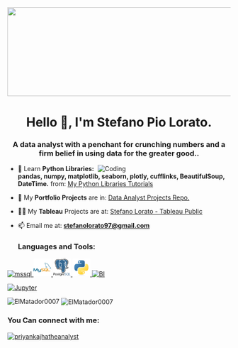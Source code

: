 <img src="https://drive.google.com/uc?export=view&id=1CAMDliFVQ_wKYQFen1ZLJziImIPnXcmY" width="840" height="200" allow="autoplay">
<h1 align="center">Hello 👋, I'm Stefano Pio Lorato.</h1>
<h3 align="center">
A data analyst with a penchant for crunching numbers and a firm belief in using data for the greater good..</h3>
<img align="right" alt="Coding" width="300" src="https://cdn.dribbble.com/users/2646423/screenshots/5507196/computer.gif">

- 🔭 Learn **Python Libraries: pandas, numpy, matplotlib, seaborn, plotly, cufflinks, BeautifulSoup, DateTime.** from: [My Python Libraries Tutorials](https://github.com/Elmatador0007/Python-Libraries)

- 🌱 My **Portfolio Projects** are in: [Data Analyst Projects Repo.](https://github.com/Elmatador0007/Portfolio-Project)

- 👨‍💻 My **Tableau** Projects are at: [Stefano Lorato - Tableau Public](https://public.tableau.com/app/profile/stefano.lorato/vizzes)

- 📫 Email me at: **stefanolorato97@gmail.com**


   <h3 align="left">Languages and Tools:</h3>
<a href="https://www.microsoft.com/en-us/sql-server" target="_blank"> <img src="https://www.svgrepo.com/show/303229/microsoft-sql-server-logo.svg" alt="mssql" width="40" height="40"/> </a> <a href="https://www.mysql.com/" target="_blank"> <img src="https://raw.githubusercontent.com/devicons/devicon/master/icons/mysql/mysql-original-wordmark.svg" alt="mysql" width="40" height="40"/>  </a> <a href="https://www.postgresql.org" target="_blank"> <img src="https://raw.githubusercontent.com/devicons/devicon/master/icons/postgresql/postgresql-original-wordmark.svg" alt="postgresql" width="40" height="40"/> </a> <a href="https://www.python.org" target="_blank"> <img src="https://raw.githubusercontent.com/devicons/devicon/master/icons/python/python-original.svg" alt="python" width="40" height="40"/> </a> <a href="https://powerbi.microsoft.com" target="_blank"> <img src="https://www.vectorlogo.zone/logos/microsoft_powerbi/microsoft_powerbi-ar21.svg" alt="BI" width="70" height="40"/> </a> </p> </a> <a href="https://jupyter.org/" target="_blank"> <img src="https://www.vectorlogo.zone/logos/jupyter/jupyter-ar21.svg" alt="Jupyter" width="60" height="40"/> </a> </p>  

<p><img align="left" src="https://github-readme-stats.vercel.app/api/top-langs?username=ElMatador0007&show_icons=true&locale=en&layout=compact" alt="ElMatador0007" /></p>

<p>&nbsp;<img align="center" src="https://github-readme-stats.vercel.app/api?username=ElMatador0007&show_icons=true&locale=en" alt="ElMatador0007" /></p>


<h3 align="left">You Can connect with me:</h3>
<p align="left">
<a href="https://www.linkedin.com/in/stefano-lorato-561082160/" target="blank"><img align="center" src="https://raw.githubusercontent.com/rahuldkjain/github-profile-readme-generator/master/src/images/icons/Social/linked-in-alt.svg" alt="priyankajhatheanalyst" height="30" width="40" /></a>
</p>
